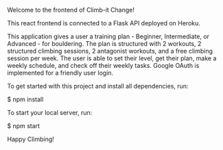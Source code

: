Welcome to the frontend of Climb-it Change!

This react frontend is connected to a Flask API deployed on Heroku.

This application gives a user a training plan - Beginner, Intermediate, or Advanced - for bouldering. The plan is structured with 2 workouts, 2 structured climbing sessions, 2 antagonist workouts, and a free climbing session per week. The user is able to set their level, get their plan, make a weekly schedule, and check off their weekly tasks. Google OAuth is implemented for a friendly user login. 

To get started with this project and install all dependencies, run:

$ npm install

To start your local server, run:

$ npm start

Happy Climbing!
